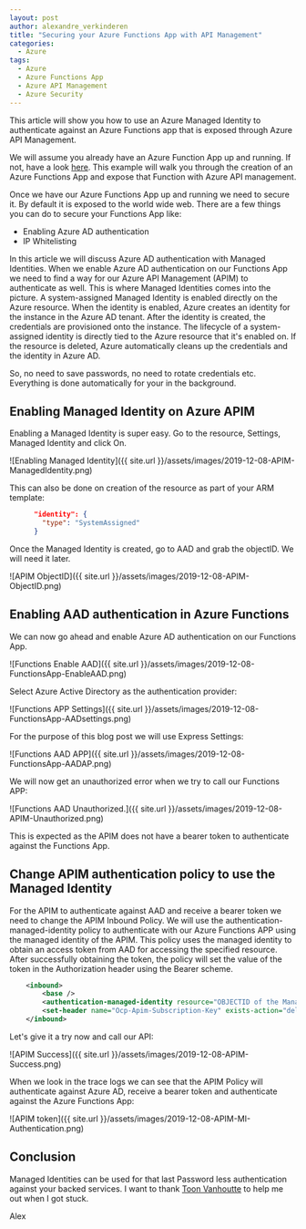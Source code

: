 ```yaml
---
layout: post
author: alexandre_verkinderen
title: "Securing your Azure Functions App with API Management"
categories:
  - Azure
tags:
  - Azure
  - Azure Functions App
  - Azure API Management
  - Azure Security
---
```


This article will show you how to use an Azure Managed Identity to authenticate against an Azure Functions app that is exposed through Azure API Management.

We will assume you already have an Azure Function App up and running. If not, have a look [here](https://docs.microsoft.com/bs-latn-ba/azure/azure-functions/functions-openapi-definition). This example will walk you through the creation of an Azure Functions App and expose that Function with Azure API management.

Once we have our Azure Functions App up and running we need to secure it. By default it is exposed to the world wide web. There are a few things you can do to secure your Functions App like:

* Enabling Azure AD authentication
* IP Whitelisting

In this article we will discuss Azure AD authentication with Managed Identities. When we enable Azure AD authentication on our Functions App we need to find a way for our Azure API Management (APIM) to authenticate as well.
This is where Managed Identities comes into the picture. A system-assigned Managed Identity is enabled directly on the Azure resource. When the identity is enabled, Azure creates an identity for the instance in the Azure AD tenant. After the identity is created, the credentials are provisioned onto the instance. The lifecycle of a system-assigned identity is directly tied to the Azure resource that it's enabled on. If the resource is deleted, Azure automatically cleans up the credentials and the identity in Azure AD.

So, no need to save passwords, no need to rotate credentials etc. Everything is done automatically for your in the background.

## Enabling Managed Identity on Azure APIM

Enabling a Managed Identity is super easy. Go to the resource, Settings, Managed Identity and click On.

![Enabling Managed Identity]({{ site.url }}/assets/images/2019-12-08-APIM-ManagedIdentity.png)

This can also be done on creation of the resource as part of your ARM template:

```Json
      "identity": {
        "type": "SystemAssigned"
      }

```

Once the Managed Identity is created, go to AAD and grab the objectID. We will need it later.

![APIM ObjectID]({{ site.url }}/assets/images/2019-12-08-APIM-ObjectID.png)

## Enabling AAD authentication in Azure Functions

We can now go ahead and enable Azure AD authentication on our Functions App.

![Functions Enable AAD]({{ site.url }}/assets/images/2019-12-08-FunctionsApp-EnableAAD.png)

Select Azure Active Directory as the authentication provider:

![Functions APP Settings]({{ site.url }}/assets/images/2019-12-08-FunctionsApp-AADsettings.png)

For the purpose of this blog post we will use Express Settings:

![Functions AAD APP]({{ site.url }}/assets/images/2019-12-08-FunctionsApp-AADAP.png)

We will now get an unauthorized error when we try to call our Functions APP:

![Functions AAD Unauthorized.]({{ site.url }}/assets/images/2019-12-08-APIM-Unauthorized.png)

This is expected as the APIM does not have a bearer token to authenticate against the Functions App.

## Change APIM authentication policy to use the Managed Identity

For the APIM to authenticate against AAD and receive a bearer token we need to change the APIM Inbound Policy. We will use the authentication-managed-identity policy to authenticate with our Azure Functions APP using the managed identity of the APIM. This policy uses the managed identity to obtain an access token from AAD for accessing the specified resource. After successfully obtaining the token, the policy will set the value of the token in the Authorization header using the Bearer scheme.

```XML
    <inbound>
        <base />
        <authentication-managed-identity resource="OBJECTID of the Managed Identity" ignore-error="false" />
        <set-header name="Ocp-Apim-Subscription-Key" exists-action="delete" />
    </inbound>
```

Let's give it a try now and call our API:

![APIM Success]({{ site.url }}/assets/images/2019-12-08-APIM-Success.png)

When we look in the trace logs we can see that the APIM Policy will authenticate against Azure AD, receive a bearer token and authenticate against the Azure Functions App:

![APIM token]({{ site.url }}/assets/images/2019-12-08-APIM-MI-Authentication.png)

## Conclusion

Managed Identities can be used for that last Password less authentication against your backed services. I want to thank [Toon Vanhoutte](https://toonvanhoutte.wordpress.com/) to help me out when I got stuck.

Alex
